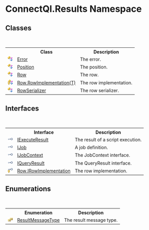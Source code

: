 # ConnectQl.Results Namespace

## Classes
&nbsp;<table><tr><th></th><th>Class</th><th>Description</th></tr><tr><td>![Public class](media/pubclass.gif "Public class")</td><td><a href="T_ConnectQl_Results_Error">Error</a></td><td>
The error.</td></tr><tr><td>![Public class](media/pubclass.gif "Public class")</td><td><a href="T_ConnectQl_Results_Position">Position</a></td><td>
The position.</td></tr><tr><td>![Public class](media/pubclass.gif "Public class")</td><td><a href="T_ConnectQl_Results_Row">Row</a></td><td>
The row.</td></tr><tr><td>![Protected class](media/protclass.gif "Protected class")</td><td><a href="T_ConnectQl_Results_Row_RowImplementation_1">Row.RowImplementation(T)</a></td><td>
The row implementation.</td></tr><tr><td>![Public class](media/pubclass.gif "Public class")</td><td><a href="T_ConnectQl_Results_RowSerializer">RowSerializer</a></td><td>
The row serializer.</td></tr></table>

## Interfaces
&nbsp;<table><tr><th></th><th>Interface</th><th>Description</th></tr><tr><td>![Public interface](media/pubinterface.gif "Public interface")</td><td><a href="T_ConnectQl_Results_IExecuteResult">IExecuteResult</a></td><td>
The result of a script execution.</td></tr><tr><td>![Public interface](media/pubinterface.gif "Public interface")</td><td><a href="T_ConnectQl_Results_IJob">IJob</a></td><td>
A job definition.</td></tr><tr><td>![Public interface](media/pubinterface.gif "Public interface")</td><td><a href="T_ConnectQl_Results_IJobContext">IJobContext</a></td><td>
The JobContext interface.</td></tr><tr><td>![Public interface](media/pubinterface.gif "Public interface")</td><td><a href="T_ConnectQl_Results_IQueryResult">IQueryResult</a></td><td>
The QueryResult interface.</td></tr><tr><td>![Protected interface](media/protinterface.gif "Protected interface")</td><td><a href="T_ConnectQl_Results_Row_IRowImplementation">Row.IRowImplementation</a></td><td>
The row implementation.</td></tr></table>

## Enumerations
&nbsp;<table><tr><th></th><th>Enumeration</th><th>Description</th></tr><tr><td>![Public enumeration](media/pubenumeration.gif "Public enumeration")</td><td><a href="T_ConnectQl_Results_ResultMessageType">ResultMessageType</a></td><td>
The result message type.</td></tr></table>&nbsp;
